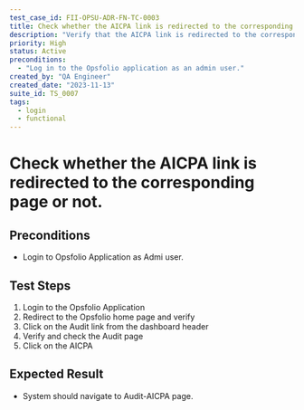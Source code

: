 ```yaml
---
test_case_id: FII-OPSU-ADR-FN-TC-0003
title: Check whether the AICPA link is redirected to the corresponding page or not.
description: "Verify that the AICPA link is redirected to the corresponding page or not."
priority: High
status: Active
preconditions: 
  - "Log in to the Opsfolio application as an admin user."
created_by: "QA Engineer"
created_date: "2023-11-13"
suite_id: TS_0007
tags:
  - login
  - functional
---
```


# Check whether the AICPA link is redirected to the corresponding page or not.

## Preconditions

- Login to Opsfolio Application as Admi user.

## Test Steps

1. Login to the Opsfolio Application
2. Redirect to the Opsfolio home page and verify
3. Click on the Audit link from the dashboard header                                                        
4. Verify and check the Audit page                
5. Click on the AICPA 

## Expected Result

- System should navigate to Audit-AICPA page.

